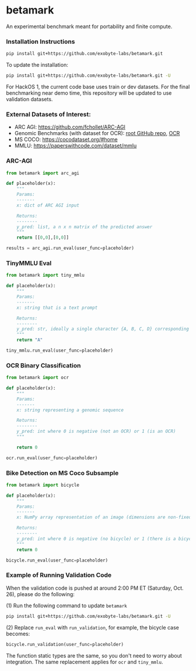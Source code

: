 # betamark

An experimental benchmark meant for portability and finite compute.

### Installation Instructions

```bash
pip install git+https://github.com/exobyte-labs/betamark.git
```

To update the installation:

```bash
pip install git+https://github.com/exobyte-labs/betamark.git -U
```

For HackOS 1, the current code base uses train or dev datasets. For the final benchmarking near demo time, this repository will be updated to use validation datasets.

### External Datasets of Interest:

- ARC AGI: https://github.com/fchollet/ARC-AGI
- Genomic Benchmarks (with dataset for OCR): [root GitHub repo](https://github.com/ML-Bioinfo-CEITEC/genomic_benchmarks), [OCR](https://github.com/ML-Bioinfo-CEITEC/genomic_benchmarks/tree/main/datasets/human_ocr_ensembl)
- MS COCO: https://cocodataset.org/#home
- MMLU: https://paperswithcode.com/dataset/mmlu

### ARC-AGI

```python
from betamark import arc_agi

def placeholder(x):
    """
    Params:
    -------
    x: dict of ARC AGI input

    Returns:
    --------
    y_pred: list, a n x n matrix of the predicted answer
    """
    return [[0,0],[0,0]]

results = arc_agi.run_eval(user_func=placeholder)
```

### TinyMMLU Eval

```python
from betamark import tiny_mmlu

def placeholder(x):
    """
    Params:
    -------
    x: string that is a text prompt

    Returns:
    --------
    y_pred: str, ideally a single character {A, B, C, D} corresponding to a multiple choice answer from MMLU or tinyMMLU
    """
    return "A"

tiny_mmlu.run_eval(user_func=placeholder)

```

### OCR Binary Classification

```python
from betamark import ocr

def placeholder(x):
    """
    Params:
    -------
    x: string representing a genomic sequence

    Returns:
    --------
    y_pred: int where 0 is negative (not an OCR) or 1 (is an OCR)
    """

    return 0

ocr.run_eval(user_func=placeholder)

```

### Bike Detection on MS Coco Subsample

```python
from betamark import bicycle

def placeholder(x):
    """
    Params:
    -------
    x: NumPy array representation of an image (dimensions are non-fixed)

    Returns:
    --------
    y_pred: int where 0 is negative (no bicycle) or 1 (there is a bicycle)
    """
    return 0

bicycle.run_eval(user_func=placeholder)

```

### Example of Running Validation Code

When the validation code is pushed at around 2:00 PM ET (Saturday, Oct. 26), please do the following:

(1) Run the following command to update `betamark`

```bash
pip install git+https://github.com/exobyte-labs/betamark.git -U
```

(2) Replace `run_eval` with `run_validation`, for example, the bicycle case becomes:

```python
bicycle.run_validation(user_func=placeholder)
```

The function static types are the same, so you don't need to worry about integration. The same replacement applies for `ocr` and `tiny_mmlu`.

